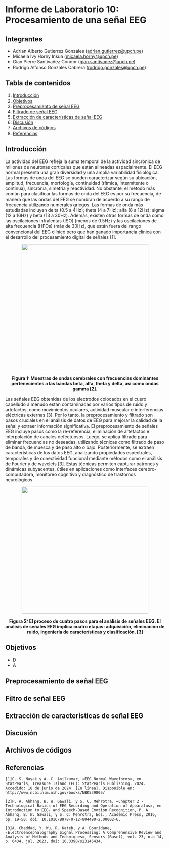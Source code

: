 # Informe de Laboratorio 10: Procesamiento de una señal EEG

## Integrantes
- Adrian Alberto Gutierrez Gonzales (adrian.gutierrez@upch.pe)
- Micaela Ivy Horny Insua (micaela.horny@upch.pe)
- Gian Pierre Santivañez Condor (gian.santivanez@upch.pe)
- Rodrigo Alfonso Gonzales Cabrera (rodrigo.gonzales@upch.pe)

## Tabla de contenidos
1. [Introducción](#id1)
2. [Objetivos](#id2)
3. [Preprocesamiento de señal EEG](#id3)
4. [Filtrado de señal EEG](#id4)
5. [Extracción de características de señal EEG](#id5)
6. [Discusión](#id6)
7. [Archivos de códigos](#id7)
8. [Referencias](#id8)

## **Introducción** <a name="id1"></a>
La actividad del EEG refleja la suma temporal de la actividad sincrónica de millones de neuronas corticales que están alineadas espacialmente. El EEG normal presenta una gran diversidad y una amplia variabilidad fisiológica. Las formas de onda del EEG se pueden caracterizar según su ubicación, amplitud, frecuencia, morfología, continuidad (rítmica, intermitente o continua), sincronía, simetría y reactividad. No obstante, el método más común para clasificar las formas de onda del EEG es por su frecuencia, de manera que las ondas del EEG se nombran de acuerdo a su rango de frecuencia utilizando numerales griegos. Las formas de onda más estudiadas incluyen delta (0.5 a 4Hz); theta (4 a 7Hz); alfa (8 a 12Hz); sigma (12 a 16Hz) y beta (13 a 30Hz). Además, existen otras formas de onda como las oscilaciones infralentas (ISO) (menos de 0.5Hz) y las oscilaciones de alta frecuencia (HFOs) (más de 30Hz), que están fuera del rango convencional del EEG clínico pero que han ganado importancia clínica con el desarrollo del procesamiento digital de señales [1].
<p align="center">
<img src="https://github.com/adri201022/ISB-Grupo-11/assets/164538327/bf1db342-f359-443d-99f9-ee0e08b3b558" width="400"><br> 
<p align="center"><b>Figura 1: Muestras de ondas cerebrales con frecuencias dominantes pertenecientes a las bandas beta, alfa, theta y delta, así como ondas gamma [2].</b> <br> 

Las señales EEG obtenidas de los electrodos colocados en el cuero cabelludo a menudo están contaminadas por varios tipos de ruido y artefactos, como movimientos oculares, actividad muscular e interferencias eléctricas externas [3]. Por lo tanto, la preprocesamiento y filtrado son pasos cruciales en el análisis de datos de EEG para mejorar la calidad de la señal y extraer información significativa. El preprocesamiento de señales EEG incluye pasos como la re-referencia, eliminación de artefactos e interpolación de canales defectuosos. Luego, se aplica filtrado para eliminar frecuencias no deseadas, utilizando técnicas como filtrado de paso de banda, de muesca y de paso alto o bajo. Posteriormente, se extraen características de los datos EEG, analizando propiedades espectrales, temporales y de conectividad funcional mediante métodos como el análisis de Fourier y de wavelets [3]. Estas técnicas permiten capturar patrones y dinámicas subyacentes, útiles en aplicaciones como interfaces cerebro-computadora, monitoreo cognitivo y diagnóstico de trastornos neurológicos.

<p align="center">
<img src="https://github.com/adri201022/ISB-Grupo-11/assets/164538327/14c111cb-5f71-459a-8f61-266c9bc21ee7" width="400"><br> 
<p align="center"><b>Figura 2: El proceso de cuatro pasos para el análisis de señales EEG. El análisis de señales EEG implica cuatro etapas: adquisición, eliminación de ruido, ingeniería de características y clasificación. [3]</b> <br> 

## **Objetivos** <a name="id2"></a>
<ul>
  <li>D</li>
  <li>A</li>
</ul>

## **Preprocesamiento de señal EEG** <a name="id3"></a>

## **Filtro de señal EEG** <a name="id4"></a>

## **Extracción de características de señal EEG** <a name="id5"></a>

## **Discusión** <a name="id6"></a>


## **Archivos de códigos** <a name="id7"></a>


## **Referencias** <a name="id8"></a>
  
    [1]C. S. Nayak y A. C. Anilkumar, «EEG Normal Waveforms», en StatPearls, Treasure Island (FL): StatPearls Publishing, 2024. Accedido: 18 de junio de 2024. [En línea]. Disponible en: http://www.ncbi.nlm.nih.gov/books/NBK539805/
  
    [2]P. A. Abhang, B. W. Gawali, y S. C. Mehrotra, «Chapter 2 - Technological Basics of EEG Recording and Operation of Apparatus», en Introduction to EEG- and Speech-Based Emotion Recognition, P. A. Abhang, B. W. Gawali, y S. C. Mehrotra, Eds., Academic Press, 2016, pp. 19-50. doi: 10.1016/B978-0-12-804490-2.00002-6.

    [3]A. Chaddad, Y. Wu, R. Kateb, y A. Bouridane, «Electroencephalography Signal Processing: A Comprehensive Review and Analysis of Methods and Techniques», Sensors (Basel), vol. 23, n.o 14, p. 6434, jul. 2023, doi: 10.3390/s23146434.
